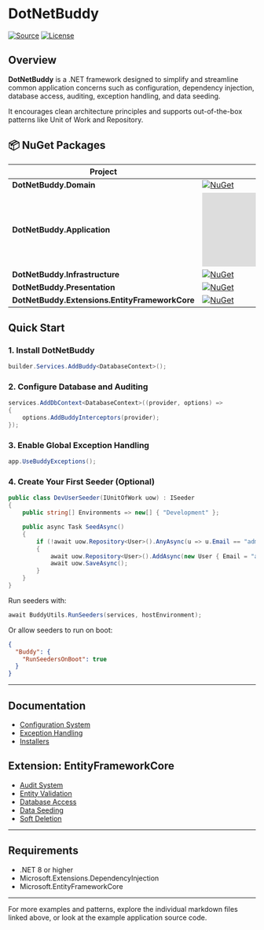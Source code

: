 # DotNetBuddy
[![Source](https://img.shields.io/badge/-Source%20Code-181717?logo=GitHub&style=flat-square)](https://github.com/pim-2934/DotNetBuddy)
[![License](https://img.shields.io/github/license/pim-2934/DotNetBuddy?style=flat-square)](https://github.com/pim-2934/DotNetBuddy/blob/main/LICENSE)

## Overview
**DotNetBuddy** is a .NET framework designed to simplify and streamline common application concerns such as configuration,
dependency injection, database access, auditing, exception handling, and data seeding.

It encourages clean architecture principles and supports out-of-the-box patterns like Unit of Work and Repository.

## 📦 NuGet Packages

| Project                                        | Version                                                                                                                                                                | Downloads                                                                                                                                                      |
|------------------------------------------------|------------------------------------------------------------------------------------------------------------------------------------------------------------------------|----------------------------------------------------------------------------------------------------------------------------------------------------------------|
| **DotNetBuddy.Domain**                         | [![NuGet](https://img.shields.io/nuget/v/DotNetBuddy.Domain?style=flat-square)](https://www.nuget.org/packages/DotNetBuddy.Domain/)                                    | [![Downloads](https://img.shields.io/nuget/dt/DotNetBuddy.Domain?style=flat-square)](https://www.nuget.org/packages/DotNetBuddy.Domain/)                       |
| **DotNetBuddy.Application**                    | [![NuGet](https://img.shields.io/nuget/v/DotNetBuddy.Application?style=flat-square)](https://www.nuget.org/packages/DotNetBuddy.Application/)                          | [![Downloads](https://img.shields.io/nuget/dt/DotNetBuddy.Application?style=flat-square)](https://www.nuget.org/packages/DotNetBuddy.Application/)             |
| **DotNetBuddy.Infrastructure**                 | [![NuGet](https://img.shields.io/nuget/v/DotNetBuddy.Infrastructure?style=flat-square)](https://www.nuget.org/packages/DotNetBuddy.Infrastructure/)                    | [![Downloads](https://img.shields.io/nuget/dt/DotNetBuddy.Infrastructure?style=flat-square)](https://www.nuget.org/packages/DotNetBuddy.Infrastructure/)       |
| **DotNetBuddy.Presentation**                   | [![NuGet](https://img.shields.io/nuget/v/DotNetBuddy.Presentation?style=flat-square)](https://www.nuget.org/packages/DotNetBuddy.Presentation/)                        | [![Downloads](https://img.shields.io/nuget/dt/DotNetBuddy.Presentation?style=flat-square)](https://www.nuget.org/packages/DotNetBuddy.Presentation/)           |
| **DotNetBuddy.Extensions.EntityFrameworkCore** | [![NuGet](https://img.shields.io/nuget/v/DotNetBuddy.Extensions.EntityFrameworkCore?style=flat-square)](https://www.nuget.org/packages/DotNetBuddy.Extensions.EntityFrameworkCore/) | [![Downloads](https://img.shields.io/nuget/dt/DotNetBuddy.Extensions.EntityFrameworkCore?style=flat-square)](https://www.nuget.org/packages/DotNetBuddy.Extensions.EntityFrameworkCore/) |

## Quick Start

### 1. Install DotNetBuddy

```csharp
builder.Services.AddBuddy<DatabaseContext>();
```

### 2. Configure Database and Auditing

```csharp
services.AddDbContext<DatabaseContext>((provider, options) =>
{
    options.AddBuddyInterceptors(provider);
});
```

### 3. Enable Global Exception Handling

```csharp
app.UseBuddyExceptions();
```

### 4. Create Your First Seeder (Optional)

```csharp
public class DevUserSeeder(IUnitOfWork uow) : ISeeder
{
    public string[] Environments => new[] { "Development" };

    public async Task SeedAsync()
    {
        if (!await uow.Repository<User>().AnyAsync(u => u.Email == "admin@example.com"))
        {
            await uow.Repository<User>().AddAsync(new User { Email = "admin@example.com" });
            await uow.SaveAsync();
        }
    }
}
```

Run seeders with:

```csharp
await BuddyUtils.RunSeeders(services, hostEnvironment);
```

Or allow seeders to run on boot:

```json
{
  "Buddy": {
    "RunSeedersOnBoot": true
  }
}
```

---

## Documentation
- [Configuration System](./Docs/Configs.md)
- [Exception Handling](./Docs/Exceptions.md)
- [Installers](./Docs/Installers.md)

## Extension: EntityFrameworkCore
- [Audit System](./Docs/Audit.md)
- [Entity Validation](./Docs/Validation.md)
- [Database Access](./Docs/Database.md)
- [Data Seeding](./Docs/Seeders.md)
- [Soft Deletion](./Docs/SoftDelete.md)

---

## Requirements

- .NET 8 or higher
- Microsoft.Extensions.DependencyInjection
- Microsoft.EntityFrameworkCore

---

For more examples and patterns, explore the individual markdown files linked above, or look at the example application
source code.




